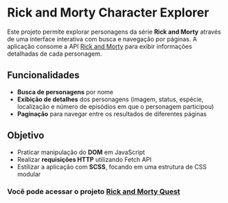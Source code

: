 # Rick and Morty Character Explorer

Este projeto permite explorar personagens da série **Rick and Morty** através de uma interface interativa com busca e navegação por páginas. A aplicação consome a API [Rick and Morty](https://rickandmortyapi.com/) para exibir informações detalhadas de cada personagem.

## Funcionalidades

-   **Busca de personagens** por nome
-   **Exibição de detalhes** dos personagens (imagem, status, espécie, localização e número de episódios em que o personagem participou)
-   **Paginação** para navegar entre os resultados de diferentes páginas

## Objetivo

-   Praticar manipulação do **DOM** em JavaScript
-   Realizar **requisições HTTP** utilizando Fetch API
-   Estilizar a aplicação com **SCSS**, focando em uma estrutura de CSS modular

### Você pode acessar o projeto [Rick and Morty Quest](https://leandroxzq.github.io/ricks-api-quest/)
